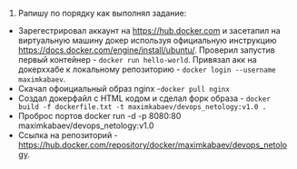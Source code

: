 1. Рапишу по порядку как выполнял задание:
  * Зарегестрировал аккаунт на https://hub.docker.com и засетапил на виртуальную машину докер используя официальную инструкцию https://docs.docker.com/engine/install/ubuntu/. Проверил запустив первый контейнер - ``docker run hello-world``. Привязал акк на докерххабе к локальному репозиторию - ``docker login --username maximkabaev``. 
  * Скачал офоициальный образ nginx -``docker pull nginx``
  * Создал докерфайл с HTML кодом и сделал форк образа - ``docker build -f dockerfile.txt -t maximkabaev/devops_netology:v1.0 .``
  * Проброс портов  docker run -d -p 8080:80 maximkabaev/devops_netology:v1.0
  * Cсылка на репозиторий - https://hub.docker.com/repository/docker/maximkabaev/devops_netology.
